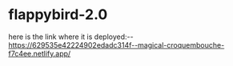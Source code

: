 # flappybird-2.0


here is the link where it is deployed:--
                                     https://629535e42224902edadc314f--magical-croquembouche-f7c4ee.netlify.app/
